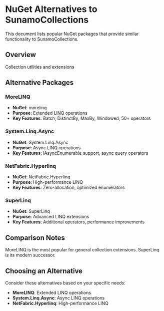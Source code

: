 # NuGet Alternatives to SunamoCollections

This document lists popular NuGet packages that provide similar functionality to SunamoCollections.

## Overview

Collection utilities and extensions

## Alternative Packages

### MoreLINQ
- **NuGet**: morelinq
- **Purpose**: Extended LINQ operations
- **Key Features**: Batch, DistinctBy, MaxBy, Windowed, 50+ operators

### System.Linq.Async
- **NuGet**: System.Linq.Async
- **Purpose**: Async LINQ operations
- **Key Features**: IAsyncEnumerable support, async query operators

### NetFabric.Hyperlinq
- **NuGet**: NetFabric.Hyperlinq
- **Purpose**: High-performance LINQ
- **Key Features**: Zero-allocation, optimized enumerators

### SuperLinq
- **NuGet**: SuperLinq
- **Purpose**: Advanced LINQ extensions
- **Key Features**: Additional operators, performance improvements

## Comparison Notes

MoreLINQ is the most popular for general collection extensions. SuperLinq is its modern successor.

## Choosing an Alternative

Consider these alternatives based on your specific needs:
- **MoreLINQ**: Extended LINQ operations
- **System.Linq.Async**: Async LINQ operations
- **NetFabric.Hyperlinq**: High-performance LINQ
